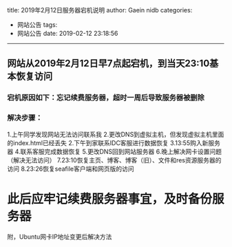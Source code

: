 title: 2019年2月12日服务器宕机说明
author: Gaein nidb
categories:
- 网站公告
tags:
- 网站公告
date: 2019-02-12 23:18:56
---
## 网站从2019年2月12日早7点起宕机，到当天23:10基本恢复访问
### 宕机原因如下：忘记续费服务器，超时一周后导致服务器被删除
### 解决步骤：
1.上午同学发现网站无法访问联系我
2.更改DNS到虚拟主机，但发现虚拟主机里面的index.html已经丢失
2.下午到家联系IDC客服进行数据恢复
3.13:55购入新服务器
4.联系客服完成数据恢复
5.更改DNS回到网站服务器
6.晚上解决网卡设置问题（解决无法访问）
7.23:10恢复主页、博客、博客（旧）、文件和res资源服务器的访问
8.23:26恢复seafile客户端和网页版的访问

# 此后应牢记续费服务器事宜，及时备份服务器

附，Ubuntu网卡IP地址变更后解决方法
